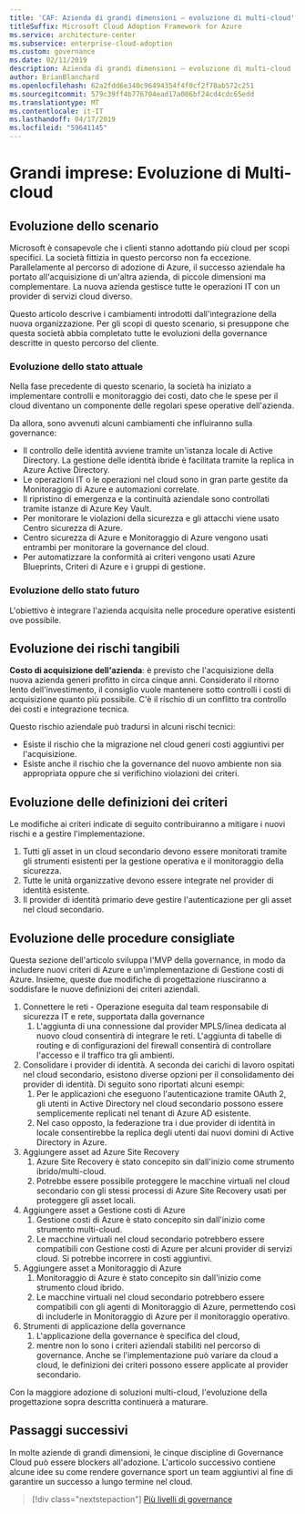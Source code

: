 ```yaml
---
title: 'CAF: Azienda di grandi dimensioni – evoluzione di multi-cloud'
titleSuffix: Microsoft Cloud Adoption Framework for Azure
ms.service: architecture-center
ms.subservice: enterprise-cloud-adoption
ms.custom: governance
ms.date: 02/11/2019
description: Azienda di grandi dimensioni – evoluzione di multi-cloud
author: BrianBlanchard
ms.openlocfilehash: 62a2fdd6e340c96494354f4f0cf2f78ab572c251
ms.sourcegitcommit: 579c39ff4b776704ead17a006bf24cd4cdc65edd
ms.translationtype: MT
ms.contentlocale: it-IT
ms.lasthandoff: 04/17/2019
ms.locfileid: "59641145"
---
```

# <a name="large-enterprise-multi-cloud-evolution"></a>Grandi imprese: Evoluzione di Multi-cloud

## <a name="evolution-of-the-narrative"></a>Evoluzione dello scenario

Microsoft è consapevole che i clienti stanno adottando più cloud per scopi specifici. La società fittizia in questo percorso non fa eccezione. Parallelamente al percorso di adozione di Azure, il successo aziendale ha portato all'acquisizione di un'altra azienda, di piccole dimensioni ma complementare. La nuova azienda gestisce tutte le operazioni IT con un provider di servizi cloud diverso.

Questo articolo descrive i cambiamenti introdotti dall'integrazione della nuova organizzazione. Per gli scopi di questo scenario, si presuppone che questa società abbia completato tutte le evoluzioni della governance descritte in questo percorso del cliente.

### <a name="evolution-of-the-current-state"></a>Evoluzione dello stato attuale

Nella fase precedente di questo scenario, la società ha iniziato a implementare controlli e monitoraggio dei costi, dato che le spese per il cloud diventano un componente delle regolari spese operative dell'azienda.

Da allora, sono avvenuti alcuni cambiamenti che influiranno sulla governance:

- Il controllo delle identità avviene tramite un'istanza locale di Active Directory. La gestione delle identità ibride è facilitata tramite la replica in Azure Active Directory.
- Le operazioni IT o le operazioni nel cloud sono in gran parte gestite da Monitoraggio di Azure e automazioni correlate.
- Il ripristino di emergenza e la continuità aziendale sono controllati tramite istanze di Azure Key Vault.
- Per monitorare le violazioni della sicurezza e gli attacchi viene usato Centro sicurezza di Azure.
- Centro sicurezza di Azure e Monitoraggio di Azure vengono usati entrambi per monitorare la governance del cloud.
- Per automatizzare la conformità ai criteri vengono usati Azure Blueprints, Criteri di Azure e i gruppi di gestione.

### <a name="evolution-of-the-future-state"></a>Evoluzione dello stato futuro

L'obiettivo è integrare l'azienda acquisita nelle procedure operative esistenti ove possibile.

## <a name="evolution-of-tangible-risks"></a>Evoluzione dei rischi tangibili

**Costo di acquisizione dell'azienda**: è previsto che l'acquisizione della nuova azienda generi profitto in circa cinque anni. Considerato il ritorno lento dell'investimento, il consiglio vuole mantenere sotto controlli i costi di acquisizione quanto più possibile. C'è il rischio di un conflitto tra controllo dei costi e integrazione tecnica.

Questo rischio aziendale può tradursi in alcuni rischi tecnici:

- Esiste il rischio che la migrazione nel cloud generi costi aggiuntivi per l'acquisizione.
- Esiste anche il rischio che la governance del nuovo ambiente non sia appropriata oppure che si verifichino violazioni dei criteri.

## <a name="evolution-of-the-policy-statements"></a>Evoluzione delle definizioni dei criteri

Le modifiche ai criteri indicate di seguito contribuiranno a mitigare i nuovi rischi e a gestire l'implementazione.

1. Tutti gli asset in un cloud secondario devono essere monitorati tramite gli strumenti esistenti per la gestione operativa e il monitoraggio della sicurezza.
2. Tutte le unità organizzative devono essere integrate nel provider di identità esistente.
3. Il provider di identità primario deve gestire l'autenticazione per gli asset nel cloud secondario.

## <a name="evolution-of-the-best-practices"></a>Evoluzione delle procedure consigliate

Questa sezione dell'articolo sviluppa l'MVP della governance, in modo da includere nuovi criteri di Azure e un'implementazione di Gestione costi di Azure. Insieme, queste due modifiche di progettazione riusciranno a soddisfare le nuove definizioni dei criteri aziendali.

1. Connettere le reti - Operazione eseguita dal team responsabile di sicurezza IT e rete, supportata dalla governance
    1. L'aggiunta di una connessione dal provider MPLS/linea dedicata al nuovo cloud consentirà di integrare le reti. L'aggiunta di tabelle di routing e di configurazioni del firewall consentirà di controllare l'accesso e il traffico tra gli ambienti.
2. Consolidare i provider di identità. A seconda dei carichi di lavoro ospitati nel cloud secondario, esistono diverse opzioni per il consolidamento dei provider di identità. Di seguito sono riportati alcuni esempi:
    1. Per le applicazioni che eseguono l'autenticazione tramite OAuth 2, gli utenti in Active Directory nel cloud secondario possono essere semplicemente replicati nel tenant di Azure AD esistente.
    2. Nel caso opposto, la federazione tra i due provider di identità in locale consentirebbe la replica degli utenti dai nuovi domini di Active Directory in Azure.
3. Aggiungere asset ad Azure Site Recovery
    1. Azure Site Recovery è stato concepito sin dall'inizio come strumento ibrido/multi-cloud.
    2. Potrebbe essere possibile proteggere le macchine virtuali nel cloud secondario con gli stessi processi di Azure Site Recovery usati per proteggere gli asset locali.
4. Aggiungere asset a Gestione costi di Azure
    1. Gestione costi di Azure è stato concepito sin dall'inizio come strumento multi-cloud.
    2. Le macchine virtuali nel cloud secondario potrebbero essere compatibili con Gestione costi di Azure per alcuni provider di servizi cloud. Si potrebbe incorrere in costi aggiuntivi.
5. Aggiungere asset a Monitoraggio di Azure
    1. Monitoraggio di Azure è stato concepito sin dall'inizio come strumento cloud ibrido.
    2. Le macchine virtuali nel cloud secondario potrebbero essere compatibili con gli agenti di Monitoraggio di Azure, permettendo così di includerle in Monitoraggio di Azure per il monitoraggio operativo.
6. Strumenti di applicazione della governance
    1. L'applicazione della governance è specifica del cloud,
    2. mentre non lo sono i criteri aziendali stabiliti nel percorso di governance. Anche se l'implementazione può variare da cloud a cloud, le definizioni dei criteri possono essere applicate al provider secondario.

Con la maggiore adozione di soluzioni multi-cloud, l'evoluzione della progettazione sopra descritta continuerà a maturare.

## <a name="next-steps"></a>Passaggi successivi

In molte aziende di grandi dimensioni, le cinque discipline di Governance Cloud può essere blockers all'adozione. L'articolo successivo contiene alcune idee su come rendere governance sport un team aggiuntivi al fine di garantire un successo a lungo termine nel cloud.

> [!div class="nextstepaction"]
> [Più livelli di governance](./multiple-layers-of-governance.md)
